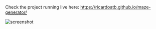 Check the project running live here: https://ricardoatb.github.io/maze-generator/

![screenshot](https://github.com/RicardoATB/maze-generator/blob/master/screenshot.png)
